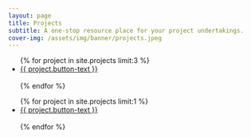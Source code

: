 ```yaml
---
layout: page
title: Projects
subtitle: A one-stop resource place for your project undertakings.
cover-img: /assets/img/banner/projects.jpeg
---
```


<ul class="pagination blog-pager">
  {% for project in site.projects limit:3 %}
  <li class="page-item">
    <a class="page-link" href="{{ project.link }}" data-toggle="tooltip" data-placement="top" >{{ project.button-text }}</a>
  </li>
  <br>
  {% endfor %}  
</ul>

<ul class="pagination blog-pager">
  {% for project in site.projects limit:1 %}
  <li class="page-item">
    <a class="page-link" href="{{ project.link }}" data-toggle="tooltip" data-placement="top" >{{ project.button-text }}</a>
  </li>
  <br>
  {% endfor %}  
</ul>
